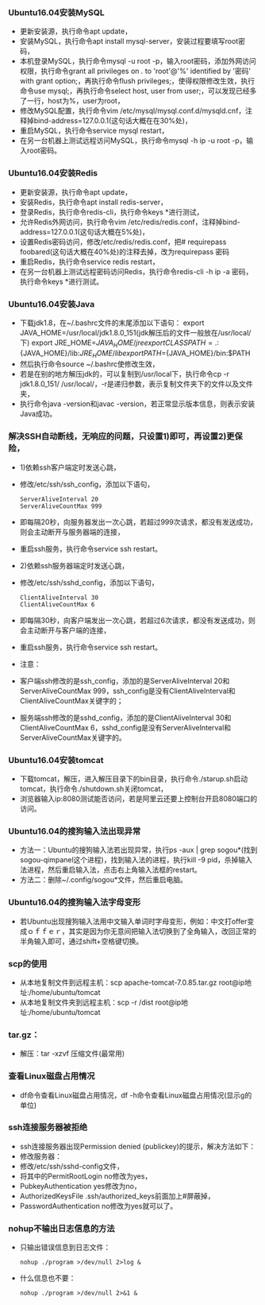 ### Ubuntu16.04安装MySQL
  - 更新安装源，执行命令apt update，
  - 安装MySQL，执行命令apt install mysql-server，安装过程要填写root密码，
  - 本机登录MySQL，执行命令mysql -u root -p，输入root密码，添加外网访问权限，执行命令grant all privileges on *.* to 'root'@'%' identified by '密码' with grant option;，再执行命令flush privileges;，使得权限修改生效，执行命令use mysql;，再执行命令select host, user from user;，可以发现已经多了一行，host为%，user为root，
  - 修改MySQL配置，执行命令vim /etc/mysql/mysql.conf.d/mysqld.cnf，注释掉bind-address=127.0.0.1(这句话大概在在30%处)，
  - 重启MySQL，执行命令service mysql restart，
  - 在另一台机器上测试远程访问MySQL，执行命令mysql -h ip -u root -p，输入root密码。


### Ubuntu16.04安装Redis
  - 更新安装源，执行命令apt update，
  - 安装Redis，执行命令apt install redis-server，
  - 登录Redis，执行命令redis-cli，执行命令keys *进行测试，
  - 允许Redis外网访问，执行命令vim /etc/redis/redis.conf，注释掉bind-address=127.0.0.1(这句话大概在5%处)，
  - 设置Redis密码访问，修改/etc/redis/redis.conf，把# requirepass foobared(这句话大概在40%处)的注释去掉，改为requirepass 密码
  - 重启Redis，执行命令service redis restart，
  - 在另一台机器上测试远程密码访问Redis，执行命令redis-cli -h ip -a 密码，执行命令keys *进行测试。


### Ubuntu16.04安装Java
  - 下载jdk1.8，在~/.bashrc文件的末尾添加以下语句：
        export JAVA_HOME=/usr/local/jdk1.8.0_151(jdk解压后的文件一般放在/usr/local/下)
        export JRE_HOME=${JAVA_HOME}/jre
        export CLASSPATH=.:${JAVA_HOME}/lib:${JRE_HOME}/lib
        export PATH=${JAVA_HOME}/bin:$PATH
  - 然后执行命令source ~/.bashrc使修改生效，
  - 若是在别的地方解压jdk的，可以复制到/usr/local下，执行命令cp -r jdk1.8.0_151/ /usr/local/，-r是递归参数，表示复制文件夹下的文件以及文件夹，
  - 执行命令java -version和javac -version，若正常显示版本信息，则表示安装Java成功。


### 解决SSH自动断线，无响应的问题，只设置1)即可，再设置2)更保险，

  - 1)依赖ssh客户端定时发送心跳，
  - 修改/etc/ssh/ssh_config，添加以下语句，

        ServerAliveInterval 20
        ServerAliveCountMax 999
  - 即每隔20秒，向服务器发出一次心跳，若超过999次请求，都没有发送成功，则会主动断开与服务器端的连接，
  - 重启ssh服务，执行命令service ssh restart。
   
  - 2)依赖ssh服务器端定时发送心跳，
  - 修改/etc/ssh/sshd_config，添加以下语句，

        ClientAliveInterval 30
        ClientAliveCountMax 6
  - 即每隔30秒，向客户端发出一次心跳，若超过6次请求，都没有发送成功，则会主动断开与客户端的连接，
  - 重启ssh服务，执行命令service ssh restart。

  - 注意：
  - 客户端ssh修改的是ssh_config，添加的是ServerAliveInterval 20和ServerAliveCountMax 999，ssh_config是没有ClientAliveInterval和ClientAliveCountMax关键字的；
  - 服务端ssh修改的是sshd_config，添加的是ClientAliveInterval 30和ClientAliveCountMax 6，sshd_config是没有ServerAliveInterval和ServerAliveCountMax关键字的。


### Ubuntu16.04安装tomcat
  - 下载tomcat，解压，进入解压目录下的bin目录，执行命令./starup.sh启动tomcat，执行命令./shutdown.sh关闭tomcat，
  - 浏览器输入ip:8080测试能否访问，若是阿里云还要上控制台开启8080端口的访问。


### Ubuntu16.04的搜狗输入法出现异常
  - 方法一：Ubuntu的搜狗输入法若出现异常，执行ps -aux | grep sogou*(找到sogou-qimpanel这个进程)，找到输入法的进程，执行kill -9 pid，杀掉输入法进程，然后重启输入法，点击右上角输入法框的restart。
  - 方法二：删除~/.config/sogou*文件，然后重启电脑。


### Ubuntu16.04的搜狗输入法字母变形
  - 若Ubuntu出现搜狗输入法用中文输入单词时字母变形，例如：中文打offer变成ｏｆｆｅｒ，其实是因为你无意间把输入法切换到了全角输入，改回正常的半角输入即可，通过shift+空格键切换。


### scp的使用
  - 从本地复制文件到远程主机：scp apache-tomcat-7.0.85.tar.gz root@ip地址:/home/ubuntu/tomcat
  - 从本地复制文件夹到远程主机：scp -r /dist root@ip地址:/home/ubuntu/tomcat


### tar.gz：
  - 解压：tar -xzvf 压缩文件(最常用)

### 查看Linux磁盘占用情况
  - df命令查看Linux磁盘占用情况，df -h命令查看Linux磁盘占用情况(显示g的单位)


### ssh连接服务器被拒绝
  - ssh连接服务器出现Permission denied (publickey)的提示，解决方法如下：
  - 修改服务器：
  - 修改/etc/ssh/sshd-config文件，
  - 将其中的PermitRootLogin no修改为yes，
  - PubkeyAuthentication yes修改为no，
  - AuthorizedKeysFile .ssh/authorized_keys前面加上#屏蔽掉，
  - PasswordAuthentication no修改为yes就可以了。


### nohup不输出日志信息的方法
  - 只输出错误信息到日志文件：

        nohup ./program >/dev/null 2>log &
  - 什么信息也不要：

        nohup ./program >/dev/null 2>&1 &





















